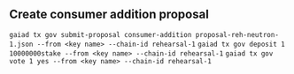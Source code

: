 ## Create consumer addition proposal

`gaiad tx gov submit-proposal consumer-addition proposal-reh-neutron-1.json --from <key name> --chain-id rehearsal-1`
`gaiad tx gov deposit 1 10000000stake --from <key name> --chain-id rehearsal-1`
`gaiad tx gov vote 1 yes --from <key name> --chain-id rehearsal-1`

